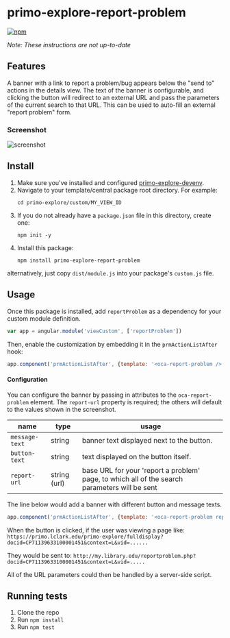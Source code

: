 # primo-explore-report-problem

[![npm](https://img.shields.io/npm/v/primo-explore-report-problem.svg)](https://www.npmjs.com/package/primo-explore-report-problem)

*Note: These instructions are not up-to-date*

## Features
A banner with a link to report a problem/bug appears below the "send to" actions in the details view. The text of the banner is configurable, and clicking the button will redirect to an external URL and pass the parameters of the current search to that URL. This can be used to auto-fill an external "report problem" form.

### Screenshot
![screenshot](screenshot.png)

## Install
1. Make sure you've installed and configured [primo-explore-devenv](https://github.com/ExLibrisGroup/primo-explore-devenv).
2. Navigate to your template/central package root directory. For example:
    ```
    cd primo-explore/custom/MY_VIEW_ID
    ```
3. If you do not already have a `package.json` file in this directory, create one:
    ```
    npm init -y
    ```
4. Install this package:
    ```
    npm install primo-explore-report-problem
    ```

alternatively, just copy `dist/module.js` into your package's `custom.js` file.

## Usage
Once this package is installed, add `reportProblem` as a dependency for your custom module definition.

```js
var app = angular.module('viewCustom', ['reportProblem'])
```

Then, enable the customization by embedding it in the `prmActionListAfter` hook:
```js
app.component('prmActionListAfter', {template: '<oca-report-problem />'})
```

#### Configuration
You can configure the banner by passing in attributes to the `oca-report-problem` element. The `report-url` property is required; the others will default to the values shown in the screenshot.

| name      | type         | usage                                                                                   |
|-----------|--------------|-----------------------------------------------------------------------------------------|
| `message-text` | string       | banner text displayed next to the button.                                               |
| `button-text`  | string       | text displayed on the button itself.                                                    |
| `report-url`    | string (url) | base URL for your 'report a problem' page, to which all of the search parameters will be sent |

The line below would add a banner with different button and message texts.

```js
app.component('prmActionListAfter', {template: '<oca-report-problem report-url="http://my.library.edu/reportproblem.php?" message-text="Want to report a problem?" button-text="Submit report" />'})
```

When the button is clicked, if the user was viewing a page like: `https://primo.lclark.edu/primo-explore/fulldisplay?docid=CP71139633100001451&context=L&vid=......`

They would be sent to:
`http://my.library.edu/reportproblem.php?docid=CP71139633100001451&context=L&vid=.....`

All of the URL parameters could then be handled by a server-side script.

## Running tests
1. Clone the repo
2. Run `npm install`
3. Run `npm test`
